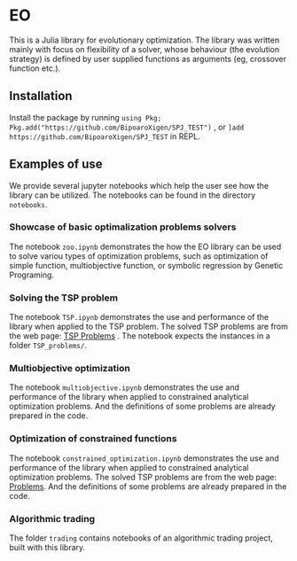 # EO

This is a Julia library for evolutionary optimization.
The library was written mainly with focus on flexibility of a solver, whose behaviour (the evolution strategy) is defined by user supplied functions as arguments (eg, crossover function etc.).

## Installation

Install the package by running `using Pkg; Pkg.add("https://github.com/BipoaroXigen/SPJ_TEST")`
, or `]add https://github.com/BipoaroXigen/SPJ_TEST` in REPL.


## Examples of use

We provide several jupyter notebooks which help the user see how the library can be utilized.
The notebooks can be found in the directory `notebooks`.

### Showcase of basic optimalization problems solvers

The notebook `zoo.ipynb` demonstrates the how the EO library can be used to solve variou types of optimization problems, such as optimization of simple function, multiobjective function, or symbolic regression by Genetic Programing.

### Solving the TSP problem

The notebook `TSP.ipynb` demonstrates the use and performance of the library when applied to the TSP problem.
The solved TSP problems are from the web page: [TSP Problems](http://comopt.ifi.uni-heidelberg.de/software/TSPLIB95/tsp/) .
The notebook expects the instances in a folder `TSP_problems/`.

### Multiobjective optimization

The notebook `multiobjective.ipynb` demonstrates the use and performance of the library when applied to constrained analytical optimization problems.
And the definitions of some problems are already prepared in the code.

### Optimization of constrained functions

The notebook `constrained_optimization.ipynb` demonstrates the use and performance of the library when applied to constrained analytical optimization problems.
The solved TSP problems are from the web page: [Problems](https://cw.fel.cvut.cz/wiki/_media/courses/a0m33eoa/cviceni/2006_problem_definitions_and_evaluation_criteria_for_the_cec_2006_special_session_on_constraint_real-parameter_optimization.pdf).
And the definitions of some problems are already prepared in the code.

### Algorithmic trading

The folder `trading` contains notebooks of an algorithmic trading project, built with this library.
